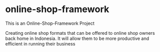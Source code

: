 # online-shop-framework
This is an Online-Shop-Framework Project

Creating online shop formats that can be offered to online shop owners back home in Indonesia. It will allow them to be more productive and efficient in running their business
